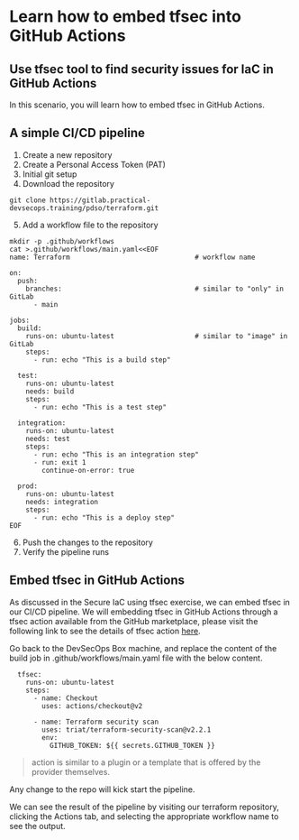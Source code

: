 Learn how to embed tfsec into GitHub Actions
================================================================

Use tfsec tool to find security issues for IaC in GitHub Actions
----------------------------------------------------------------

In this scenario, you will learn how to embed tfsec in GitHub Actions.

A simple CI/CD pipeline
----------
1. Create a new repository
2. Create a Personal Access Token (PAT)
3. Initial git setup
4. Download the repository
```
git clone https://gitlab.practical-devsecops.training/pdso/terraform.git
```
5. Add a workflow file to the repository
```
mkdir -p .github/workflows
cat >.github/workflows/main.yaml<<EOF
name: Terraform                               # workflow name

on:
  push:                                       
    branches:                                 # similar to "only" in GitLab
      - main

jobs:
  build:
    runs-on: ubuntu-latest                    # similar to "image" in GitLab
    steps:
      - run: echo "This is a build step"

  test:
    runs-on: ubuntu-latest
    needs: build
    steps:
      - run: echo "This is a test step"

  integration:
    runs-on: ubuntu-latest
    needs: test
    steps:
      - run: echo "This is an integration step"
      - run: exit 1
        continue-on-error: true

  prod:
    runs-on: ubuntu-latest
    needs: integration
    steps:
      - run: echo "This is a deploy step"
EOF
```
6. Push the changes to the repository
7. Verify the pipeline runs

Embed tfsec in GitHub Actions
--------------

As discussed in the Secure IaC using tfsec exercise, we can embed tfsec in our CI/CD pipeline. We will
embedding tfsec in GitHub Actions through a tfsec action available from the GitHub marketplace, please visit the following link to see the details of tfsec action [here](https://github.com/marketplace/actions/terraform-security-scan).

Go back to the DevSecOps Box machine, and replace the content of the build job in .github/workflows/main.yaml file with the below content.

```
  tfsec:
    runs-on: ubuntu-latest
    steps:
      - name: Checkout
        uses: actions/checkout@v2

      - name: Terraform security scan
        uses: triat/terraform-security-scan@v2.2.1
        env:
          GITHUB_TOKEN: ${{ secrets.GITHUB_TOKEN }}
```


> action is similar to a plugin or a template that is offered by the provider themselves.

Any change to the repo will kick start the pipeline.

We can see the result of the pipeline by visiting our terraform repository, clicking the Actions tab, and selecting the appropriate workflow name to see the output.